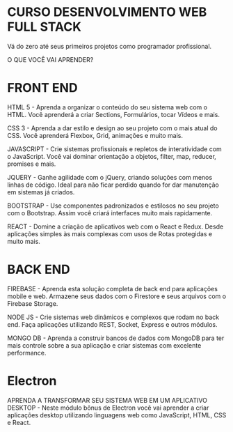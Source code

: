 # CURSO DESENVOLVIMENTO WEB FULL STACK
Vá do zero até seus primeiros projetos como programador profissional.


O QUE VOCÊ VAI APRENDER?

# FRONT END

HTML 5 - 
Aprenda a organizar o conteúdo do seu sistema web com o HTML. Você aprenderá a criar Sections, Formulários, tocar Vídeos e mais.

CSS 3 - 
Aprenda a dar estilo e design ao seu projeto com o mais atual do CSS. Você aprenderá Flexbox, Grid, animações e muito mais.

JAVASCRIPT - 
Crie sistemas profissionais e repletos de interatividade com o JavaScript. Você vai dominar orientação a objetos, filter, map, reducer, promises e mais.

JQUERY - 
Ganhe agilidade com o jQuery, criando soluções com menos linhas de código. Ideal para não ficar perdido quando for dar manutenção em sistemas já criados.

BOOTSTRAP - 
Use componentes padronizados e estilosos no seu projeto com o Bootstrap. Assim você criará interfaces muito mais rapidamente.

REACT - 
Domine a criação de aplicativos web com o React e Redux. Desde aplicações simples às mais complexas com usos de Rotas protegidas e muito mais.


# BACK END

FIREBASE - 
Aprenda esta solução completa de back end para aplicações mobile e web. Armazene seus dados com o Firestore e seus arquivos com o Firebase Storage.

NODE JS - 
Crie sistemas web dinâmicos e complexos que rodam no back end. Faça aplicações utilizando REST, Socket, Express e outros módulos.

MONGO DB - 
Aprenda a construir bancos de dados com MongoDB para ter mais controle sobre a sua aplicação e criar sistemas com excelente performance.

# Electron
APRENDA A TRANSFORMAR SEU SISTEMA WEB EM UM APLICATIVO DESKTOP - 
Neste módulo bônus de Electron você vai aprender a criar aplicações desktop utilizando linguagens web como JavaScript, HTML, CSS e React.
